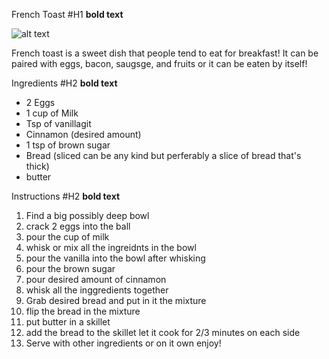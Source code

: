 French Toast #H1 **bold text**

![alt text](https://www.kulicksfrenchtoastrecipes.com/wp-content/uploads/2022/06/French-toast-recipe-500x375.jpg)

French toast is a sweet dish that people tend to eat for breakfast! It can be paired with eggs, bacon, saugsge, and fruits or it can be eaten by itself!

Ingredients #H2 **bold text**

- 2 Eggs
- 1 cup of Milk
- Tsp of vanillagit
- Cinnamon (desired amount)
- 1 tsp of brown sugar
- Bread (sliced can be any kind but perferably a slice of bread that's thick)
- butter

Instructions #H2 **bold text**

1. Find a big possibly deep bowl
2. crack 2 eggs into the ball
3. pour the cup of milk
4. whisk or mix all the ingreidnts in the bowl 
5. pour the vanilla into the bowl after whisking
6. pour the brown sugar
7. pour desired amount of cinnamon
8. whisk all the inggredients together
9. Grab desired bread and put in it the mixture
10. flip the bread in the mixture
11. put butter in a skillet
12. add the bread to the skillet let it cook for 2/3 minutes on each side
13. Serve with other ingredients or on it own enjoy!



